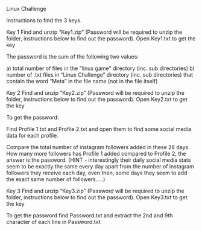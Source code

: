 Linux Challenge

Instructions to find the 3 keys.

Key 1
Find and unzip “Key1.zip” (Password will be required to unzip the folder, instructions below to find out the password). Open Key1.txt to get the key

The password is the sum of the following two values:


a)	total number of files in the "linux game" directory (inc. sub directories)
b)	number of .txt files in “Linux Challenge” directory (inc. sub directories) that contain the word “Meta” in the file name (not in the file itself)

Key 2
Find and unzip “Key2.zip” (Password will be required to unzip the folder, instructions below to find out the password). Open Key2.txt to get the key

To get the password:

Find Profile 1.txt and Profile 2.txt and open them to find some social media data for each profile. 

Compare the total number of instagram followers added in these 28 days. How many more followers has Profile 1 added compared to Profile 2, the answer is the password. (HINT - interestingly their daily social media stats seem to be exactly the same every day apart from the number of instagram followers they receive each day, even then, some days they seem to add the exact same number of followers.....)

Key 3
Find and unzip “Key3.zip” (Password will be required to unzip the folder, instructions below to find out the password). Open Key3.txt to get the key

To get the password find Password.txt and extract the 2nd and 9th character of each line in Password.txt

